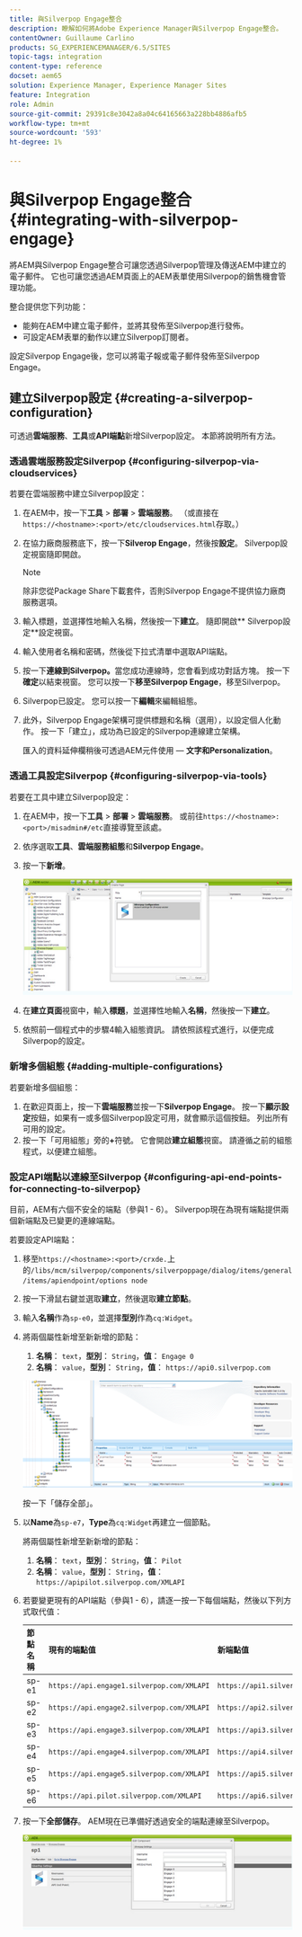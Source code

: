 ```yaml
---
title: 與Silverpop Engage整合
description: 瞭解如何將Adobe Experience Manager與Silverpop Engage整合。
contentOwner: Guillaume Carlino
products: SG_EXPERIENCEMANAGER/6.5/SITES
topic-tags: integration
content-type: reference
docset: aem65
solution: Experience Manager, Experience Manager Sites
feature: Integration
role: Admin
source-git-commit: 29391c8e3042a8a04c64165663a228bb4886afb5
workflow-type: tm+mt
source-wordcount: '593'
ht-degree: 1%

---
```


# 與Silverpop Engage整合{#integrating-with-silverpop-engage}

<!-- THIS ENTIRE TOPIC APPEARS OBSOLETE BECAUSE SILVERPOP NO LONGER EXISTS AND THERE ARE NO REDIRECTS FOR THE DOWNLOAD URL BELOW THAT IS 404.
>[!NOTE]
>
>Silverpop integration is **not** available out of the box. Download the Silverpop integration package `https://www.adobeaemcloud.com/content/marketplace/marketplaceProxy.html?packagePath=/content/companies/public/adobe/packages/aem620/product/cq-mcm-integrations-silverpop-content` from Package Share and install it on your instance. After you have installed the package, you can configure it as described in this document. -->

將AEM與Silverpop Engage整合可讓您透過Silverpop管理及傳送AEM中建立的電子郵件。 它也可讓您透過AEM頁面上的AEM表單使用Silverpop的銷售機會管理功能。

整合提供您下列功能：

* 能夠在AEM中建立電子郵件，並將其發佈至Silverpop進行發佈。
* 可設定AEM表單的動作以建立Silverpop訂閱者。

設定Silverpop Engage後，您可以將電子報或電子郵件發佈至Silverpop Engage。

## 建立Silverpop設定 {#creating-a-silverpop-configuration}

可透過&#x200B;**雲端服務**、**工具**&#x200B;或&#x200B;**API端點**&#x200B;新增Silverpop設定。 本節將說明所有方法。

### 透過雲端服務設定Silverpop {#configuring-silverpop-via-cloudservices}

若要在雲端服務中建立Silverpop設定：

1. 在AEM中，按一下&#x200B;**工具** > **部署** > **雲端服務**。 （或直接在`https://<hostname>:<port>/etc/cloudservices.html`存取。）
1. 在協力廠商服務底下，按一下&#x200B;**Silverop Engage**，然後按&#x200B;**設定**。 Silverpop設定視窗隨即開啟。

   >[!NOTE]
   >
   >除非您從Package Share下載套件，否則Silverpop Engage不提供協力廠商服務選項。

1. 輸入標題，並選擇性地輸入名稱，然後按一下&#x200B;**建立**。 隨即開啟** Silverpop設定**設定視窗。
1. 輸入使用者名稱和密碼，然後從下拉式清單中選取API端點。
1. 按一下&#x200B;**連線到Silverpop。**&#x200B;當您成功連線時，您會看到成功對話方塊。 按一下&#x200B;**確定**&#x200B;以結束視窗。 您可以按一下&#x200B;**移至Silverpop Engage**，移至Silverpop。
1. Silverpop已設定。 您可以按一下&#x200B;**編輯**&#x200B;來編輯組態。
1. 此外，Silverpop Engage架構可提供標題和名稱（選用），以設定個人化動作。 按一下「建立」，成功為已設定的Silverpop連線建立架構。

   匯入的資料延伸欄稍後可透過AEM元件使用 — **文字和Personalization**。

### 透過工具設定Silverpop {#configuring-silverpop-via-tools}

若要在工具中建立Silverpop設定：

1. 在AEM中，按一下&#x200B;**工具** > **部署** > **雲端服務**。 或前往`https://<hostname>:<port>/misadmin#/etc`直接導覽至該處。
1. 依序選取&#x200B;**工具**、**雲端服務組態**&#x200B;和&#x200B;**Silverpop Engage**。
1. 按一下&#x200B;**新增**。

   ![chlimage_1-6](assets/chlimage_1-6.jpeg)

1. 在&#x200B;**建立頁面**&#x200B;視窗中，輸入&#x200B;**標題**，並選擇性地輸入&#x200B;**名稱**，然後按一下&#x200B;**建立**。
1. 依照前一個程式中的步驟4輸入組態資訊。 請依照該程式進行，以便完成Silverpop的設定。

### 新增多個組態 {#adding-multiple-configurations}

若要新增多個組態：

1. 在歡迎頁面上，按一下&#x200B;**雲端服務**&#x200B;並按一下&#x200B;**Silverpop Engage**。 按一下&#x200B;**顯示設定**&#x200B;按鈕，如果有一或多個Silverpop設定可用，就會顯示這個按鈕。 列出所有可用的設定。
1. 按一下「可用組態」旁的&#x200B;**+**&#x200B;符號。 它會開啟&#x200B;**建立組態**&#x200B;視窗。 請遵循之前的組態程式，以便建立組態。

### 設定API端點以連線至Silverpop {#configuring-api-end-points-for-connecting-to-silverpop}

目前，AEM有六個不安全的端點（參與1 - 6）。 Silverpop現在為現有端點提供兩個新端點及已變更的連線端點。

若要設定API端點：

1. 移至`https://<hostname>:<port>/crxde.`上的`/libs/mcm/silverpop/components/silverpoppage/dialog/items/general/items/apiendpoint/options node`
1. 按一下滑鼠右鍵並選取&#x200B;**建立**，然後選取&#x200B;**建立節點**。
1. 輸入&#x200B;**名稱**&#x200B;作為`sp-e0`，並選擇&#x200B;**型別**&#x200B;作為`cq:Widget`。
1. 將兩個屬性新增至新新增的節點：

   1. **名稱**： `text`，**型別**： `String`，**值**： `Engage 0`
   1. **名稱**： `value`，**型別**： `String`，**值**： `https://api0.silverpop.com`

   ![chlimage_1-42](assets/chlimage_1-42.png)

   按一下「儲存全部」。

1. 以&#x200B;**Name**&#x200B;為`sp-e7`，**Type**&#x200B;為`cq:Widget`再建立一個節點。

   將兩個屬性新增至新新增的節點：

   1. **名稱**： `text`，**型別**： `String`，**值**： `Pilot`
   1. **名稱**： `value`，**型別**： `String`，**值**： `https://apipilot.silverpop.com/XMLAPI`

1. 若要變更現有的API端點（參與1 - 6），請逐一按一下每個端點，然後以下列方式取代值：

   | **節點名稱** | **現有的端點值** | **新端點值** |
   |---|---|---|
   | sp-e1 | `https://api.engage1.silverpop.com/XMLAPI` | `https://api1.silverpop.com` |
   | sp-e2 | `https://api.engage2.silverpop.com/XMLAPI` | `https://api2.silverpop.com` |
   | sp-e3 | `https://api.engage3.silverpop.com/XMLAPI` | `https://api3.silverpop.com` |
   | sp-e4 | `https://api.engage4.silverpop.com/XMLAPI` | `https://api4.silverpop.com` |
   | sp-e5 | `https://api.engage5.silverpop.com/XMLAPI` | `https://api5.silverpop.com` |
   | sp-e6 | `https://api.pilot.silverpop.com/XMLAPI` | `https://api6.silverpop.com` |

1. 按一下&#x200B;**全部儲存**。 AEM現在已準備好透過安全的端點連線至Silverpop。

   ![chlimage_1-7](assets/chlimage_1-7.jpeg)
